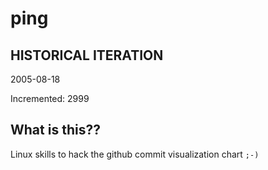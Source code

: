 # ping

## HISTORICAL ITERATION
2005-08-18

Incremented: 2999

## What is this?? 
Linux skills to hack the github commit visualization chart `;-)`
